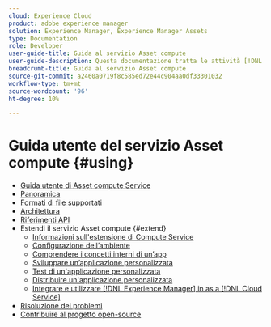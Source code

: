 ```yaml
---
cloud: Experience Cloud
product: adobe experience manager
solution: Experience Manager, Experience Manager Assets
type: Documentation
role: Developer
user-guide-title: Guida al servizio Asset compute
user-guide-description: Questa documentazione tratta le attività [!DNL Asset Compute Service] come sviluppare, gestire, distribuire e risolvere i problemi del codice personalizzato.
breadcrumb-title: Guida al servizio Asset compute
source-git-commit: a2460a0719f8c585ed72e44c904aa0df33301032
workflow-type: tm+mt
source-wordcount: '96'
ht-degree: 10%

---
```



# Guida utente del servizio Asset compute {#using}

+ [Guida utente di Asset compute Service](home.md)
+ [Panoramica](introduction.md)
+ [Formati di file supportati](https://experienceleague.adobe.com/docs/experience-manager-cloud-service/assets/file-format-support.html)
+ [Architettura](architecture.md)
+ [Riferimenti API](api.md)
+ Estendi il servizio Asset compute {#extend}
   + [Informazioni sull&#39;estensione di Compute Service](understand-extensibility.md)
   + [Configurazione dell’ambiente](setup-environment.md)
   + [Comprendere i concetti interni di un’app](custom-application-internals.md)
   + [Sviluppare un’applicazione personalizzata](develop-custom-application.md)
   + [Test di un&#39;applicazione personalizzata](test-custom-application.md)
   + [Distribuire un&#39;applicazione personalizzata](deploy-custom-application.md)
   + [Integrare e utilizzare  [!DNL Experience Manager] in as a [!DNL Cloud Service]](https://experienceleague.adobe.com/docs/experience-manager-cloud-service/assets/asset-microservices-overview.html)
+ [Risoluzione dei problemi](troubleshooting.md)
+ [Contribuire al progetto open-source](contribute-to-compute-service.md)
